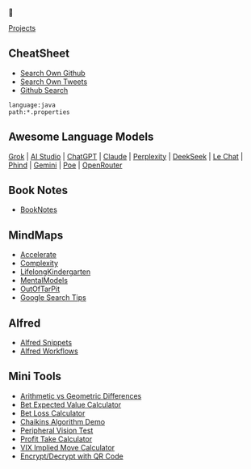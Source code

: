 👋

[Projects](https://github.com/namuan?tab=repositories)

<!---
namuan/namuan is a ✨ special ✨ repository because its `README.md` (this file) appears on your GitHub profile.
You can click the Preview link to take a look at your changes.
--->
## CheatSheet

* [Search Own Github](https://github.com/search?q=pandoc%20user%3Anamuan&type=code)
* [Search Own Tweets](https://x.com/search?q=network%20(from%3Adeskriders_twt%20OR%20from%3Anamuan_twt)&src=typed_query&f=live)
* [Github Search](https://github.com/search?type=code)

```text
language:java
path:*.properties
```

## Awesome Language Models 

[Grok](https://grok.com/chat) | [AI Studio](https://aistudio.google.com/prompts/new_chat) | [ChatGPT](https://chatgpt.com) | [Claude](https://claude.ai/new) | [Perplexity](https://www.perplexity.ai) | [DeekSeek](https://chat.deepseek.com) | [Le Chat](https://chat.mistral.ai/chat) | [Phind](https://www.phind.com) | [Gemini](https://gemini.google.com/u/0/app) | [Poe](https://poe.com) | [OpenRouter](https://openrouter.ai/chat)

## Book Notes

* [BookNotes](https://github.com/namuan/namuan/tree/main/book-notes)

## MindMaps

<!-- 
Run this command to update this list

for i in docs/*.html; do FNAME=`basename $i ".html"`; echo "[$FNAME](https://namuan.github.io/namuan/${FNAME}.html)"; done
-->

* [Accelerate](https://namuan.github.io/namuan/Accelerate.html)
* [Complexity](https://namuan.github.io/namuan/Complexity.html)
* [LifelongKindergarten](https://namuan.github.io/namuan/LifelongKindergarten.html)
* [MentalModels](https://namuan.github.io/namuan/MentalModels.html)
* [OutOfTarPit](https://namuan.github.io/namuan/OutOfTarPit.html)
* [Google Search Tips](https://namuan.github.io/namuan/Google-Tips.html)

## Alfred

* [Alfred Snippets](alfred/snippets/)
* [Alfred Workflows](alfred/alfred-workflows/)

## Mini Tools

* [Arithmetic vs Geometric Differences](https://namuan.github.io/namuan/tools/arithmetic-vs-geometric-differences.html)
* [Bet Expected Value Calculator](https://namuan.github.io/namuan/tools/bet-expected-value-calculator.html)
* [Bet Loss Calculator](https://namuan.github.io/namuan/tools/bet-loss-calculator.html)
* [Chaikins Algorithm Demo](https://namuan.github.io/namuan/tools/chaikins_algorithm_demo.html)
* [Peripheral Vision Test](https://namuan.github.io/namuan/tools/peripheral-vision-test.html)
* [Profit Take Calculator](https://namuan.github.io/namuan/tools/profit-take.html)
* [VIX Implied Move Calculator](https://namuan.github.io/namuan/tools/vix-implied-move.html)
* [Encrypt/Decrypt with QR Code](https://namuan.github.io/namuan/tools/secure-qr.html)
